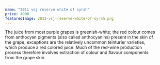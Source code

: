 ```yaml
---
name: "2011 vsj reserve white of syrah"
price: 4000
featuredImage: 2011-vsj-reserve-white-of-syrah.png
---
```

The juice from most purple grapes is greenish-white; the red colour comes from anthocyan pigments (also called anthocyanins) present in the skin of the grape; exceptions are the relatively uncommon teinturier varieties, which produce a red colored juice. Much of the red-wine production process therefore involves extraction of colour and flavour components from the grape skin.